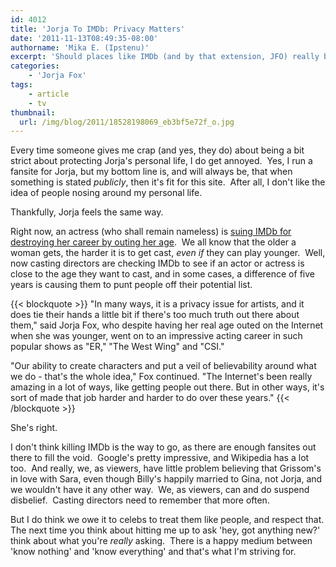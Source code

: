 ```yaml
---
id: 4012
title: 'Jorja To IMDb: Privacy Matters'
date: '2011-11-13T08:49:35-08:00'
authorname: 'Mika E. (Ipstenu)'
excerpt: 'Should places like IMDb (and by that extension, JFO) really be disclosing everything about everyone?'
categories:
    - 'Jorja Fox'
tags:
    - article
    - tv
thumbnail:
  url: /img/blog/2011/18528198069_eb3bf5e72f_o.jpg
---
```


Every time someone gives me crap (and yes, they do) about being a bit strict about protecting Jorja's personal life, I do get annoyed.  Yes, I run a fansite for Jorja, but my bottom line is, and will always be, that when something is stated _publicly_, then it's fit for this site.  After all, I don't like the idea of people nosing around my personal life.

Thankfully, Jorja feels the same way.

Right now, an actress (who shall remain nameless) is [suing IMDb for destroying her career by outing her age](https://www.dailynews.com/news/ci_19325714).  We all know that the older a woman gets, the harder it is to get cast, _even if_ they can play younger.  Well, now casting directors are checking IMDb to see if an actor or actress is close to the age they want to cast, and in some cases, a difference of five years is causing them to punt people off their potential list.

{{< blockquote >}}
"In many ways, it is a privacy issue for artists, and it does tie their hands a little bit if there's too much truth out there about them," said Jorja Fox, who despite having her real age outed on the Internet when she was younger, went on to an impressive acting career in such popular shows as "ER," "The West Wing" and "CSI."

"Our ability to create characters and put a veil of believability around what we do - that's the whole idea," Fox continued. "The Internet's been really amazing in a lot of ways, like getting people out there. But in other ways, it's sort of made that job harder and harder to do over these years."
{{< /blockquote >}}

She's right.

I don't think killing IMDb is the way to go, as there are enough fansites out there to fill the void.  Google's pretty impressive, and Wikipedia has a lot too.  And really, we, as viewers, have little problem believing that Grissom's in love with Sara, even though Billy's happily married to Gina, not Jorja, and we wouldn't have it any other way.  We, as viewers, can and do suspend disbelief.  Casting directors need to remember that more often.

But I do think we owe it to celebs to treat them like people, and respect that. The next time you think about hitting me up to ask 'hey, got anything new?' think about what you're _really_ asking.  There is a happy medium between 'know nothing' and 'know everything' and that's what I'm striving for.
